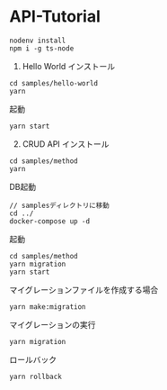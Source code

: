 # API-Tutorial

```
nodenv install
npm i -g ts-node
```

1. Hello World
インストール
```
cd samples/hello-world
yarn
```

起動
```
yarn start
```

2. CRUD API
インストール
```
cd samples/method
yarn
```

DB起動
```
// samplesディレクトリに移動
cd ../
docker-compose up -d
```

起動
```
cd samples/method
yarn migration
yarn start
```

マイグレーションファイルを作成する場合
```
yarn make:migration
```

マイグレーションの実行
```
yarn migration
```

ロールバック
```
yarn rollback
```
